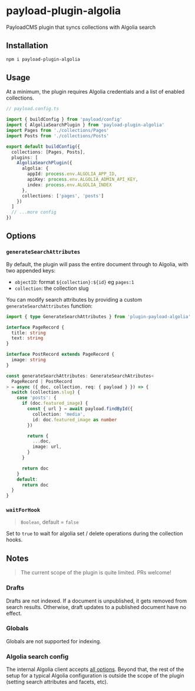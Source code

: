 # payload-plugin-algolia

PayloadCMS plugin that syncs collections with Algolia search

## Installation

```sh
npm i payload-plugin-algolia
```

## Usage

At a minimum, the plugin requires Algolia credentials and a list of enabled collections.

```ts
// payload.config.ts

import { buildConfig } from 'payload/config'
import { AlgoliaSearchPlugin } from 'payload-plugin-algolia'
import Pages from './collections/Pages'
import Posts from './collections/Posts'

export default buildConfig({
  collections: [Pages, Posts],
  plugins: [
    AlgoliaSearchPlugin({
      algolia: {
        appId: process.env.ALGOLIA_APP_ID,
        apiKey: process.env.ALGOLIA_ADMIN_API_KEY,
        index: process.env.ALGOLIA_INDEX
      },
      collections: ['pages', 'posts']
    })
  ]
  // ...more config
})

```

## Options

### `generateSearchAttributes`

By default, the plugin will pass the entire document through to Algolia, with two appended keys:

* `objectID`: format `${collection}:${id}` eg `pages:1`
* `collection`: the collection slug

You can modify search attributes by providing a custom `generateSearchAttributes` function:

```ts
import { type GenerateSearchAttributes } from 'plugin-payload-algolia'

interface PageRecord {
  title: string
  text: string
}

interface PostRecord extends PageRecord {
  image: string
}

const generateSearchAttributes: GenerateSearchAtributes<
  PageRecord | PostRecord
> = async ({ doc, collection, req: { payload } }) => {
  switch (collection.slug) {
    case 'posts': {
      if (doc.featured_image) {
        const { url } = await payload.findById({
          collection: 'media',
          id: doc.featured_image as number
        })

        return {
          ...doc,
          image: url,
        }
      }

      return doc
    }
    default:
      return doc
  }
} 
```

### `waitForHook`

> `Boolean`, default = `false`

Set to `true` to wait for algolia set / delete operations during the collection hooks.

## Notes

> The current scope of the plugin is quite limited. PRs welcome!

### Drafts
Drafts are not indexed. If a document is unpublished, it gets removed from search results. Otherwise, draft updates to a published document have no effect.

### Globals

Globals are not supported for indexing.

### Algolia search config

The internal Algolia client accepts [all options](https://github.com/algolia/algoliasearch-client-javascript/blob/master/packages/algoliasearch/src/types/AlgoliaSearchOptions.ts). Beyond that, the rest of the setup for a typical Algolia configuration is outside the scope of the plugin (setting search attributes and facets, etc).
